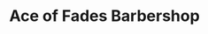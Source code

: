 ---
title: "Ace of Fades Barbershop"
url: /grand-junction/ace-of-fades-barbershop/
shop: hairdresser
---